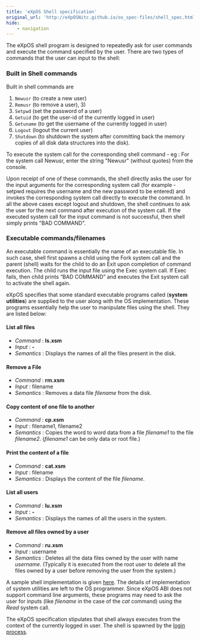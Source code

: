 ```yaml
---
title: 'eXpOS Shell specification'
original_url: 'http://eXpOSNitc.github.io/os_spec-files/shell_spec.html'
hide:
    - navigation
---
```



The eXpOS shell program is designed to repeatedly ask for user commands and execute the command specified by the user. There are two types of commands that the user can input to the shell:


### Built in Shell commands

Built in shell commands are 

1. `Newusr` (to create a new user)
2. `Remusr` (to remove a user), 3)
3. `Setpwd` (set the password of a user)
4. `Getuid` (to get the user-id of the currently logged in user)
5. `Getuname` (to get the username of the currently logged in user)
6. `Logout` (logout the current user)
7. `Shutdown` (to shutdown the system after committing back the memory copies of all disk data structures into the disk).

To execute the system call for the corresponding shell command - eg : For the system call Newusr, enter the string "Newusr" (without quotes) from the console.

Upon receipt of one of these commands, the shell directly asks the user for the input arguments for the corresponding system call (for example \- setpwd requires the username and the new password to be entered) and invokes the corresponding system call directly to execute the command. In all the above cases except logout and shutdown, the shell continues to ask the user for the next command after execution of the system call. If the executed system call for the input command is not successful, then shell simply prints "BAD COMMAND".


### Executable commands/filenames

An executable command is essentially the name of an executable file. In such case, shell first spawns a child using the Fork system call and the parent (shell) waits for the child to do an Exit upon completion of command execution. The child runs the input file using the Exec system call. If Exec fails, then child prints “BAD COMMAND” and executes the Exit system call to activate the shell again.

eXpOS specifies that some standard executable programs called (**system utilities**) are supplied to the user along with the OS implementation. These programs essentially help the user to manipulate files using the shell. They are listed below:

#### List all files
 -   _Command_ : **ls.xsm**
 -   _Input_ : **\-**
 -   _Semantics_ : Displays the names of all the files present in the disk.
#### Remove a File
-   _Command_ : **rm.xsm**
-   _Input_ : filename
-   _Semantics_ : Removes a data file _filename_ from the disk.
#### Copy content of one file to another
-   _Command_ : **cp.xsm**
-   _Input_ : filename1, filename2
-   _Semantics_ : Copies the word to word data from a file _filename1_ to the file _filename2_. (_filename1_ can be only data or root file.)
#### Print the content of a file
-   _Command_ : **cat.xsm**
-   _Input_ : filename
-   _Semantics_ : Displays the content of the file _filename_.
#### List all users
-   _Command_ : **lu.xsm**
-   _Input_ : **\-**
-   _Semantics_ : Displays the names of all the users in the system.
#### Remove all files owned by a user
-   _Command_ : **ru.xsm**
-   _Input_ : username
-   _Semantics_ : Deletes all the data files owned by the user with name _username_. (Typically it is executed from the root user to delete all the files owned by a user before removing the user from the system.)

A sample shell implementation is given [here](../test-programs/index.md#test_program_7). The details of implementation of system utilities are left to the OS programmer. Since eXpOS ABI does not support command line arguments, these programs may need to ask the user for inputs (like _filename_ in the case of the _cat_ command) using the _Read_ system call.

The eXpOS specification stipulates that shell always executes from the context of the currently logged in user. The shell is spawned by the [login process](../os-design/misc.md#login).